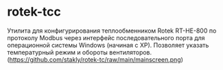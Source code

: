 # rotek-tcc
Утилита для конфигурирования теплообменником Rotek RT-HE-800 по протоколу Modbus через интерфейс последовательного порта для операционной системы Windows (начиная с XP).
Позволяет указать температурный режим и обороты вентиляторов.
(https://github.com/stakly/rotek-tc/raw/main/mainscreen.png)
